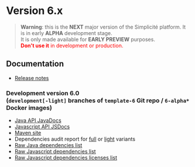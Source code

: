 Version 6.x
===========

> **Warning**: this is the **NEXT** major version of the Simplicité platform.
> It is in early **ALPHA** development stage.
> <br/>It is only made available for **EARLY PREVIEW** purposes.
> <br/><span style="color: red;">**Don't use it** in development or production.</span>

Documentation
-------------

- [Release notes](./releasenote/)
<!-- - [Instructions to add to an existing SIM server](/lesson/docs/versions/addtosim) -->

### **Development** version 6.0 <br/>(`development[-light]` branches of `template-6` Git repo / `6-alpha*` Docker images)

- <a href="https://platform.simplicite.io/6.0/javadoc/" target="_blank">Java API JavaDocs</a>
- <a href="https://platform.simplicite.io/6.0/jsdoc/" target="_blank">Javascript API JSDocs</a>
- <a href="https://platform.simplicite.io/6.0/site/" target="_blank">Maven site</a>
- Dependencies audit report for <a href="https://platform.simplicite.io/6.0/dependency-check-report.html" target="_blank">full</a>
  or <a href="https://platform.simplicite.io/6.0/dependency-check-report-light.html" target="_blank">light</a> variants
- <a href="https://platform.simplicite.io/6.0/java-dependencies.html" target="_blank">Raw Java dependencies list</a>
- <a href="https://platform.simplicite.io/6.0/js-dependencies.html" target="_blank">Raw Javascript dependencies list</a>
- <a href="https://platform.simplicite.io/6.0/js-licenses.html" target="_blank">Raw Javascript dependencies licenses list</a>
